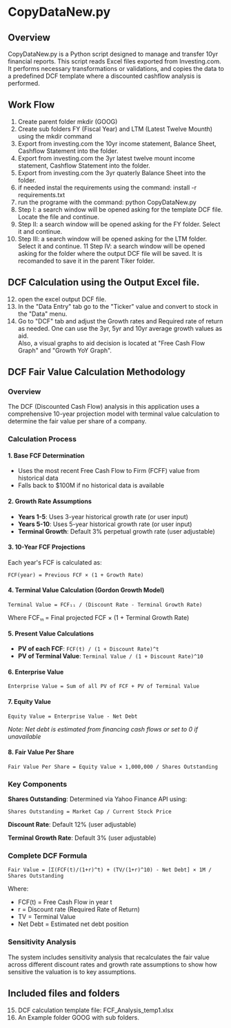 # CopyDataNew.py

## Overview
CopyDataNew.py is a Python script designed to manage and transfer 10yr financial reports. This script reads Excel files exported from Investing.com.
It performs necessary transformations or validations, and copies the data to a predefined DCF template where a discounted cashflow analysis is performed.

## Work Flow
1. Create parent folder mkdir <Tiker name> (GOOG)
2. Create sub folders FY (Fiscal Year) and LTM (Latest Twelve Mounth) using the mkdir command
3. Export from investing.com the 10yr income statement, Balance Sheet, Cashflow Statement into the <FY> folder.
4. Export from investing.com the 3yr latest twelve mount income statement, Cashflow Statement into the <LTM> folder.
5. Export from investing.com the 3yr quaterly Balance Sheet into the <LTM> folder.
6. if needed instal the requirements using the command: install -r requirements.txt
7. run the programe with the command: python CopyDataNew.py 
8. Step I: a search window will be opened asking for the template DCF file. Locate the file and continue.
9. Step II: a search window will be opened asking for the FY folder. Select it and continue.
10. Step III: a search window will be opened asking for the LTM folder. Select it and continue.
11 Step IV: a search window will be opened asking for the folder where the output DCF file will be saved. 
   It is recomanded to save it in the parent Tiker folder.

## DCF Calculation using the Output Excel file.
12. open the excel output DCF file.
13. In the "Data Entry" tab go to the "Ticker" value and convert to stock in the "Data" menu.
14. Go to "DCF" tab and adjust the Growth rates and Required rate of return as needed. One can use the 3yr, 5yr and 10yr average growth values as aid.  
    Also, a visual graphs to aid decision is located at "Free Cash Flow Graph" and "Growth YoY Graph".

## DCF Fair Value Calculation Methodology

### Overview
The DCF (Discounted Cash Flow) analysis in this application uses a comprehensive 10-year projection model with terminal value calculation to determine the fair value per share of a company.

### Calculation Process

#### **1. Base FCF Determination**
- Uses the most recent Free Cash Flow to Firm (FCFF) value from historical data
- Falls back to $100M if no historical data is available

#### **2. Growth Rate Assumptions**
- **Years 1-5**: Uses 3-year historical growth rate (or user input)
- **Years 5-10**: Uses 5-year historical growth rate (or user input)  
- **Terminal Growth**: Default 3% perpetual growth rate (user adjustable)

#### **3. 10-Year FCF Projections**
Each year's FCF is calculated as:
```
FCF(year) = Previous FCF × (1 + Growth Rate)
```

#### **4. Terminal Value Calculation (Gordon Growth Model)**
```
Terminal Value = FCF₁₁ / (Discount Rate - Terminal Growth Rate)
```
Where FCF₁₁ = Final projected FCF × (1 + Terminal Growth Rate)

#### **5. Present Value Calculations**
- **PV of each FCF**: `FCF(t) / (1 + Discount Rate)^t`
- **PV of Terminal Value**: `Terminal Value / (1 + Discount Rate)^10`

#### **6. Enterprise Value**
```
Enterprise Value = Sum of all PV of FCF + PV of Terminal Value
```

#### **7. Equity Value**
```
Equity Value = Enterprise Value - Net Debt
```
*Note: Net debt is estimated from financing cash flows or set to 0 if unavailable*

#### **8. Fair Value Per Share**
```
Fair Value Per Share = Equity Value × 1,000,000 / Shares Outstanding
```

### Key Components

**Shares Outstanding**: Determined via Yahoo Finance API using:
```
Shares Outstanding = Market Cap / Current Stock Price
```

**Discount Rate**: Default 12% (user adjustable)

**Terminal Growth Rate**: Default 3% (user adjustable)

### Complete DCF Formula
```
Fair Value = [Σ(FCF(t)/(1+r)^t) + (TV/(1+r)^10) - Net Debt] × 1M / Shares Outstanding
```

Where:
- FCF(t) = Free Cash Flow in year t
- r = Discount rate (Required Rate of Return)
- TV = Terminal Value
- Net Debt = Estimated net debt position

### Sensitivity Analysis
The system includes sensitivity analysis that recalculates the fair value across different discount rates and growth rate assumptions to show how sensitive the valuation is to key assumptions.

## Included files and folders
15. DCF calculation template file: FCF_Analysis_temp1.xlsx
16. An Example folder GOOG with sub folders.